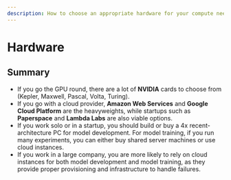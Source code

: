 ```yaml
---
description: How to choose an appropriate hardware for your compute needs?
---
```


# Hardware



## Summary

* If you go the GPU round, there are a lot of **NVIDIA** cards to choose from \(Kepler, Maxwell, Pascal, Volta, Turing\).
* If you go with a cloud provider, **Amazon Web Services** and **Google Cloud Platform** are the heavyweights, while startups such as **Paperspace** and **Lambda Labs** are also viable options.
* If you work solo or in a startup, you should build or buy a 4x recent-architecture PC for model development. For model training, if you run many experiments, you can either buy shared server machines or use cloud instances.
* If you work in a large company, you are more likely to rely on cloud instances for both model development and model training, as they provide proper provisioning and infrastructure to handle failures.

